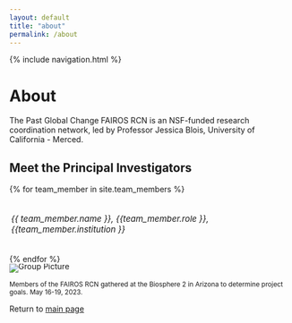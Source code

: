 ```yaml
---
layout: default
title: "about"
permalink: /about
---
```


<style>
 .container {
  display: flex;
  align-items: center;
  justify-content: center
}
img {
  max-width: 100%;
  max-height:100%;
}

.text {
  font-size: 15px;
  padding-left: 3px;
}
  </style>

{% include navigation.html %}


# About
The Past Global Change FAIROS RCN is an NSF-funded research coordination network, led by Professor Jessica Blois, University of California - Merced.

## Meet the Principal Investigators
{% for team_member in site.team_members %}
<div class="container">
  <div class="image">
   <!-- # <img src={{ team_member.picture }}> remove pictures for now -->
  </div>
  <div class="text">
    <h6>{{ team_member.name }}, {{team_member.role }}, {{team_member.institution }}</h6>
  </div>
</div>
{% endfor %} 

<div style="line-height:10px">
  <img src="./images/Blois_group_3.jpeg" alt="Group Picture" style="display:block" align="absbottom">
  </div>
<p><small>Members of the FAIROS RCN gathered at the Biosphere 2 in Arizona to determine project goals. May 16-19, 2023. </small></p>

Return to [main page](home.md)

